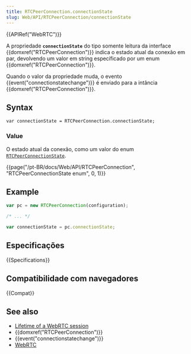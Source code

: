 ```yaml
---
title: RTCPeerConnection.connectionState
slug: Web/API/RTCPeerConnection/connectionState
---
```


{{APIRef("WebRTC")}}

A propriedade **`connectionState`** do tipo somente leitura da interface {{domxref("RTCPeerConnection")}} indica o estado atual da conexão em par, devolvendo um valor em string específicado por um enum {{domxref("RTCPeerConnection")}}.

Quando o valor da propriedade muda, o evento {{event("connectionstatechange")}} é enviado para a intância {{domxref("RTCPeerConnection")}}.

## Syntax

```
var connectionState = RTCPeerConnection.connectionState;
```

### Value

O estado atual da conexão, como um valor do enum [`RTCPeerConnectionState`](#RTCPeerConnectionState_enum).

{{page("/pt-BR/docs/Web/API/RTCPeerConnection", "RTCPeerConnectionState enum", 0, 1)}}

## Example

```js
var pc = new RTCPeerConnection(configuration);

/* ... */

var connectionState = pc.connectionState;
```

## Especificações

{{Specifications}}

## Compatibilidade com navegadores

{{Compat}}

## See also

- [Lifetime of a WebRTC session](/pt-BR/docs/Web/API/WebRTC_API/Session_lifetime)
- {{domxref("RTCPeerConnection")}}
- {{event("connectionstatechange")}}
- [WebRTC](/pt-BR/docs/Web/Guide/API/WebRTC)
